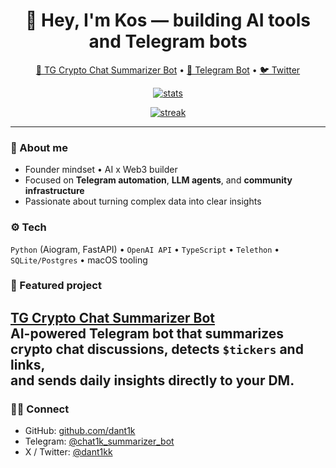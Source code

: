 <h1 align="center">👋 Hey, I'm Kos — building AI tools and Telegram bots</h1>

<p align="center">
  <a href="https://github.com/dant1k/tg-summary-bot">🧩 TG Crypto Chat Summarizer Bot</a> •
  <a href="https://t.me/chat1k_summarizer_bot">🤖 Telegram Bot</a> •
  <a href="https://twitter.com/dant1kk">🐦 Twitter</a>
</p>

<p align="center">
  <a href="https://github.com/dant1k">
    <img src="https://github-readme-stats.vercel.app/api?username=dant1k&show_icons=true&hide_border=true&rank_icon=github&count_private=true" alt="stats" />
  </a>
</p>

<p align="center">
  <a href="https://github-readme-streak-stats.herokuapp.com?user=dant1k">
    <img src="https://github-readme-streak-stats.herokuapp.com?user=dant1k&hide_border=true" alt="streak" />
  </a>
</p>

---

### 🧠 About me
- Founder mindset • AI x Web3 builder  
- Focused on **Telegram automation**, **LLM agents**, and **community infrastructure**  
- Passionate about turning complex data into clear insights  

### ⚙️ Tech
`Python` (Aiogram, FastAPI) • `OpenAI API` • `TypeScript` • `Telethon` • `SQLite/Postgres` • macOS tooling  

### 🌟 Featured project
**[TG Crypto Chat Summarizer Bot](https://github.com/dant1k/tg-summary-bot)**  
AI-powered Telegram bot that summarizes crypto chat discussions, detects `$tickers` and links,  
and sends daily insights directly to your DM.
---

### 🧑‍💻 Connect
- GitHub: [github.com/dant1k](https://github.com/dant1k)
- Telegram: [@chat1k_summarizer_bot](https://t.me/chat1k_summarizer_bot)
- X / Twitter: [@dant1kk](https://twitter.com/dant1kk)

